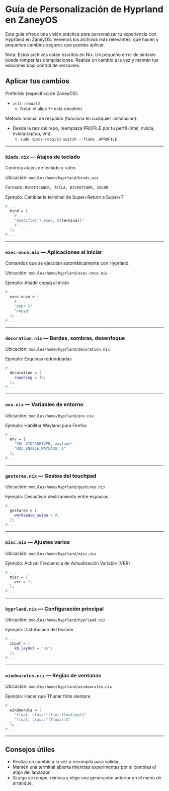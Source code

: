 # Guía de Personalización de Hyprland en ZaneyOS

Esta guía ofrece una visión práctica para personalizar tu experiencia con Hyprland en ZaneyOS. Veremos los archivos más relevantes, qué hacen y pequeños cambios seguros que puedes aplicar.

Nota: Estos archivos están escritos en Nix. Un pequeño error de sintaxis puede romper las compilaciones. Realiza un cambio a la vez y mantén tus ediciones bajo control de versiones.

## Aplicar tus cambios

Preferido (específico de ZaneyOS):
- `zcli rebuild`
  - Nota: el alias `fr` está obsoleto.

Método manual de respaldo (funciona en cualquier instalación):
- Desde la raíz del repo, reemplaza PROFILE por tu perfil (intel, nvidia, nvidia-laptop, vm):
  - `sudo nixos-rebuild switch --flake .#PROFILE`

---

### `binds.nix` — Atajos de teclado

Controla atajos de teclado y ratón.

Ubicación: `modules/home/hyprland/binds.nix`

Formato: `MODIFICADOR, TECLA, DISPATCHER, VALOR`

Ejemplo: Cambiar la terminal de Super+Return a Super+T

```nix
# ...
  bind = [
    # ...
    "$modifier,T,exec, ${terminal}"
    # ...
  ];
# ...
```

---

### `exec-once.nix` — Aplicaciones al iniciar

Comandos que se ejecutan automáticamente con Hyprland.

Ubicación: `modules/home/hyprland/exec-once.nix`

Ejemplo: Añadir copyq al inicio

```nix
# ...
  exec-once = [
    # ...
    "pypr &"
    "copyq"
  ];
# ...
```

---

### `decoration.nix` — Bordes, sombras, desenfoque

Ubicación: `modules/home/hyprland/decoration.nix`

Ejemplo: Esquinas redondeadas

```nix
# ...
  decoration = {
    rounding = 10;
  };
# ...
```

---

### `env.nix` — Variables de entorno

Ubicación: `modules/home/hyprland/env.nix`

Ejemplo: Habilitar Wayland para Firefox

```nix
# ...
  env = [
    "SDL_VIDEODRIVER, wayland"
    "MOZ_ENABLE_WAYLAND, 1"
  ];
# ...
```

---

### `gestures.nix` — Gestos del touchpad

Ubicación: `modules/home/hyprland/gestures.nix`

Ejemplo: Desactivar deslizamiento entre espacios

```nix
# ...
  gestures = {
    workspace_swipe = 0;
  };
# ...
```

---

### `misc.nix` — Ajustes varios

Ubicación: `modules/home/hyprland/misc.nix`

Ejemplo: Activar Frecuencia de Actualización Variable (VRR)

```nix
# ...
  misc = {
    vrr = 1;
  };
# ...
```

---

### `hyprland.nix` — Configuración principal

Ubicación: `modules/home/hyprland/hyprland.nix`

Ejemplo: Distribución del teclado

```nix
# ...
  input = {
    kb_layout = "us";
  };
# ...
```

---

### `windowrules.nix` — Reglas de ventanas

Ubicación: `modules/home/hyprland/windowrules.nix`

Ejemplo: Hacer que Thunar flote siempre

```nix
# ...
  windowrule = [
    "float, class:^(foot-floating)$"
    "float, class:^(Thunar)$"
  ];
# ...
```

---

## Consejos útiles

- Realiza un cambio a la vez y recompila para validar.
- Mantén una terminal abierta mientras experimentas por si cambias el atajo del lanzador.
- Si algo se rompe, reinicia y elige una generación anterior en el menú de arranque.

